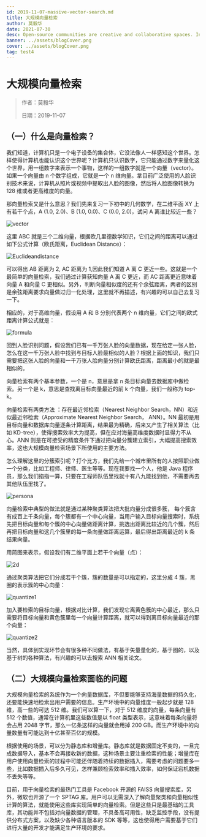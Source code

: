 ```yaml
---
id: 2019-11-07-massive-vector-search.md
title: 大规模向量检索
author: 莫毅华
date: 2021-07-30
desc: Open-source communities are creative and collaborative spaces. In that vein, the Milvus
banner: ../assets/blogCover.png
cover: ../assets/blogCover.png
tag: test4
---
```


# 大规模向量检索

> 作者：莫毅华
>
> 日期：2019-11-07

## （一）什么是向量检索？

我们知道，计算机只是一个电子设备的集合体，它没法像人一样感知这个世界。怎样使得计算机也能认识这个世界呢？计算机只认识数字，它只能通过数字来量化这个世界，用一组数字来表示一个事物，这样的一组数字就是一个向量（vector）。如果一个向量由 n 个数字组成，它就是一个 n 维向量。拿目前广泛使用的人脸识别技术来说，计算机从照片或视频中提取出人脸的图像，然后将人脸图像转换为 128 维或者更高维度的向量。

那向量检索又是什么意思？我们先来复习一下初中的几何数学，在二维平面 XY 上有若干个点，A (1.0, 2.0)、B (1.0, 0.0)、C (0.0, 2.0)，试问 A 离谁比较近一些？

![vector](https://raw.githubusercontent.com/milvus-io/community/master/blog/assets/vector.png)

这里 ABC 就是三个二维向量，根据欧几里德数学知识，它们之间的距离可以通过如下公式计算（欧氏距离，Euclidean Distance）：

![Euclideandistance](https://raw.githubusercontent.com/milvus-io/community/master/blog/assets/ED.png)

可以得出 AB 距离为 2, AC 距离为 1,因此我们知道 A 离 C 更近一些。这就是一个最简单的向量检索，我们通过计算获知向量 A 离 C 更近，而 AC 距离更近意味着向量 A 和向量 C 更相似。另外，判断向量相似度的还有个余弦距离，两者的区别是余弦距离要求向量做过归一化处理，这里就不再描述，有兴趣的可以自己去复习一下。

相应的，对于高维向量，假设用 A 和 B 分别代表两个 n 维向量，它们之间的欧式距离计算公式就是：

![formula](https://raw.githubusercontent.com/milvus-io/community/master/blog/assets/formula.png)

回到人脸识别问题，假设我们已有一千万张人脸的向量数据，现在给定一张人脸，怎么在这一千万张人脸中找到与目标人脸最相似的人脸？根据上面的知识，我们只需要把这张人脸的向量和一千万张人脸向量分别计算欧氏距离，距离最小的就是最相似的。

向量检索有两个基本参数，一个是 n，意思是拿 n 条目标向量去数据库中做检索。另一个是 k，意思是查找离目标向量最近的前 k 个向量，我们一般称为 top-k。

向量检索有两类方法 ：存在最近邻检索（Nearest Neighbor Search，NN）和近似最近邻检索（Approximate Nearest Neighbor Search， ANN）。NN 最初是用目标向量和数据库向量逐条计算距离，结果最为精确，后来又产生了相关算法（比如 KD-tree），使得搜索效率大为提高，但在应对海量高维度数据时显得力不从心。ANN 则是在可接受的精度条件下通过把向量分簇建立索引，大幅提高搜索效率，这也大规模向量检索场景下所使用的主要方法。

怎么理解这里的分簇索引呢？打个比方，我们先给一个城市里所有的人按照职业做一个分类，比如工程师、律师、医生等等。现在我要找一个人，他是 Java 程序员，那么我们掐指一算，只要在工程师队伍里找就十有八九能找到他，不需要再去其他队伍里找了。

![persona](https://raw.githubusercontent.com/milvus-io/community/master/blog/assets/persona.png)

向量检索中典型的做法就是通过某种聚类算法把大批向量分成很多簇， 每个簇含有成百上千条向量，每个簇都有一个中心向量，当用户输入目标向量搜索时，系统先把目标向量和每个簇的中心向量做距离计算，挑选出距离比较近的几个簇，然后再把目标向量和这几个簇里的每一条向量做距离运算，最后得出距离最近的 k 条结果向量。

用简图来表示，假设我们有二维平面上若干个向量（点）：

![2d](https://raw.githubusercontent.com/milvus-io/community/master/blog/assets/2d.png)

通过聚类算法把它们分成若干个簇，簇的数量是可以指定的，这里分成 4 簇，黑圈的表示簇的中心向量：

![quantize1](https://raw.githubusercontent.com/milvus-io/community/master/blog/assets/quantize1.png)

加入要检索的目标向量，根据对比计算，我们发现它离黄色簇的中心最近，那么只需要将目标向量和黄色簇里每一个向量计算距离，就可以得到离目标向量最近的那个向量：

![quantize2](https://raw.githubusercontent.com/milvus-io/community/master/blog/assets/quantize2.png)

当然，具体到实现环节会有很多种不同做法，有基于矢量量化的，基于图的，以及基于树的各种算法，有兴趣的可以去搜索 ANN 相关论文。

## （二）大规模向量检索面临的问题

大规模向量检索的系统作为一个向量数据库，不但要能够支持海量数据的持久化，还要能快速地检索出用户需要的信息。生产环境中的向量维度一般起步就是 128 维，高一些的可达 512 维。我们可以算一下，对于 512 维度的向量，每条向量有 512 个数值，通常在计算机里这些数值是以 float 类型表示，这意味着每条向量将会占用 2048 字节，那么一亿条这样的向量就会用掉 200 GB。而生产环境中的向量数量有可能达到十亿甚至百亿的规模。

根据使用的场景，可以分为静态库和增量库。静态库就是数据固定不变的，一旦完成数据导入，基本不会再接收新的数据，这种场景主要注重检索的性能；增量库在用户使用向量检索的过程中可能还伴随着持续的数据插入，需要考虑的问题要多一些，比如数据插入后多久可见，怎样兼顾检索效率和插入效率，如何保证宕机数据不丢失等等。

目前，用于向量检索的最热门工具是 Facebook 开源的 FAISS 向量搜索库，另外，微软也开源了一个 SPTAG 库。用户可以无需深入了解向量聚类和向量相似性计算的算法，就能使用这些库实现简单的向量检索。但是这些只是最基础的工具库，其功能并不包括对向量数据的管理，不具备高可用性，缺乏监控手段，没有提供分布式方案，以及缺少各种语言版本的 SDK 等等，这也使得用户需要基于它们进行大量的开发才能满足生产环境的要求。
